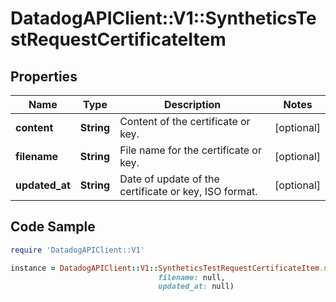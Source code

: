 # DatadogAPIClient::V1::SyntheticsTestRequestCertificateItem

## Properties

Name | Type | Description | Notes
------------ | ------------- | ------------- | -------------
**content** | **String** | Content of the certificate or key. | [optional] 
**filename** | **String** | File name for the certificate or key. | [optional] 
**updated_at** | **String** | Date of update of the certificate or key, ISO format. | [optional] 

## Code Sample

```ruby
require 'DatadogAPIClient::V1'

instance = DatadogAPIClient::V1::SyntheticsTestRequestCertificateItem.new(content: null,
                                 filename: null,
                                 updated_at: null)
```


